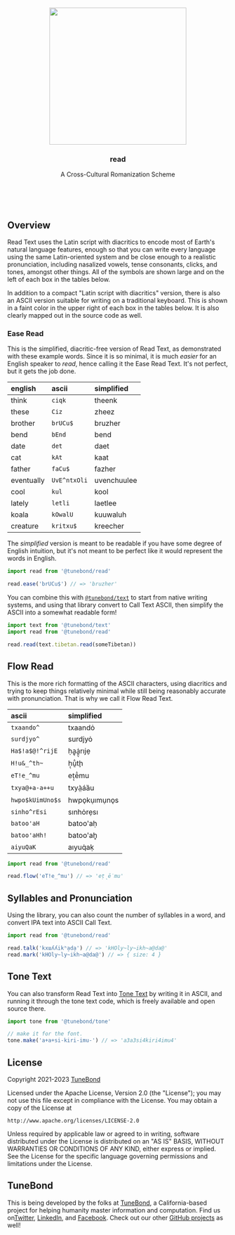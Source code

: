 <br/>
<br/>
<br/>
<br/>
<br/>
<br/>

<p align='center'>
  <img src='https://github.com/tunebond/read/blob/make/view/view.svg?raw=true' height='312'>
</p>

<h3 align='center'>
  read
</h3>
<p align='center'>
  A Cross-Cultural Romanization Scheme
</p>

<br/>
<br/>
<br/>

## Overview

Read Text uses the Latin script with diacritics to encode most of
Earth's natural language features, enough so that you can write every
language using the same Latin-oriented system and be close enough to a
realistic pronunciation, including nasalized vowels, tense consonants,
clicks, and tones, amongst other things. All of the symbols are shown
large and on the left of each box in the tables below.

In addition to a compact "Latin script with diacritics" version, there
is also an ASCII version suitable for writing on a traditional keyboard.
This is shown in a faint color in the upper right of each box in the
tables below. It is also clearly mapped out in the source code as well.

### Ease Read

This is the simplified, diacritic-free version of Read Text, as
demonstrated with these example words. Since it is so minimal, it is
much _easier_ for an English speaker to _read_, hence calling it the
Ease Read Text. It's not perfect, but it gets the job done.

| english    | ascii        | simplified  |
| :--------- | :----------- | :---------- |
| think      | `ciqk`       | theenk      |
| these      | `Ciz`        | zheez       |
| brother    | `brUCu$`     | bruzher     |
| bend       | `bEnd`       | bend        |
| date       | `det`        | daet        |
| cat        | `kAt`        | kaat        |
| father     | `faCu$`      | fazher      |
| eventually | `UvE^ntxOli` | uvenchuulee |
| cool       | `kul`        | kool        |
| lately     | `letli`      | laetlee     |
| koala      | `kOwalU`     | kuuwaluh    |
| creature   | `kritxu$`    | kreecher    |

The _simplified_ version is meant to be readable if you have some degree
of English intuition, but it's not meant to be perfect like it would
represent the words in English.

```ts
import read from '@tunebond/read'

read.ease('brUCu$') // => 'bruzher'
```

You can combine this with
[`@tunebond/text`](https://github.com/tunebond/text.js) to start from
native writing systems, and using that library convert to Call Text
ASCII, then simplify the ASCII into a somewhat readable form!

```ts
import text from '@tunebond/text'
import read from '@tunebond/read'

read.read(text.tibetan.read(someTibetan))
```

## Flow Read

This is the more rich formatting of the ASCII characters, using
diacritics and trying to keep things relatively minimal while still
being reasonably accurate with pronunciation. That is why we call it
Flow Read Text.

| ascii            | simplified   |
| :--------------- | :----------- |
| `txaando^`       | txaandȯ      |
| `surdjyo^`       | surdjyȯ      |
| `Ha$!a$@!^rijE`  | ḥa̱̖ȧ̱̤̖rıjẹ      |
| `H!u&_^th~`      | ḥ̖ṵ̄̇tḩ         |
| `eT!e_^mu`       | eṭ̖ē̇mu        |
| `txya@+a-a++u`   | txyà̤áȁu      |
| `hwpo$kUimUno$s` | hwpo̖kụımụno̖s |
| `sinho^rEsi`     | sınhȯrẹsı    |
| `batoo'aH`       | batoo'aḥ     |
| `batoo'aHh!`     | batoo'ah̥     |
| `aiyuQaK`        | aıyuq̇aḳ      |

```ts
import read from '@tunebond/read'

read.flow('eT!e_^mu') // => 'eṭ̖ē̇mu'
```

## Syllables and Pronunciation

Using the library, you can also count the number of syllables in a word,
and convert IPA text into ASCII Call Text.

```ts
import read from '@tunebond/read'

read.talk('kxɯʎʎikʰa̠da̠') // => 'kHOly~ly~ikh~a@da@'
read.mark('kHOly~ly~ikh~a@da@') // => { size: 4 }
```

## Tone Text

You can also transform Read Text into
[Tone Text](https://github.com/tunebond/tone) by writing it in ASCII,
and running it through the tone text code, which is freely available and
open source there.

```ts
import tone from '@tunebond/tone'

// make it for the font.
tone.make('a+a+si-kiri-imu-') // => 'a3a3si4kiri4imu4'
```

## License

Copyright 2021-2023 <a href='https://tune.bond'>TuneBond</a>

Licensed under the Apache License, Version 2.0 (the "License"); you may
not use this file except in compliance with the License. You may obtain
a copy of the License at

    http://www.apache.org/licenses/LICENSE-2.0

Unless required by applicable law or agreed to in writing, software
distributed under the License is distributed on an "AS IS" BASIS,
WITHOUT WARRANTIES OR CONDITIONS OF ANY KIND, either express or implied.
See the License for the specific language governing permissions and
limitations under the License.

## TuneBond

This is being developed by the folks at [TuneBond](https://tune.bond), a
California-based project for helping humanity master information and
computation. Find us on[Twitter](https://twitter.com/tunebond),
[LinkedIn](https://www.linkedin.com/company/tunebond), and
[Facebook](https://www.facebook.com/tunebond). Check out our other
[GitHub projects](https://github.com/tunebond) as well!
